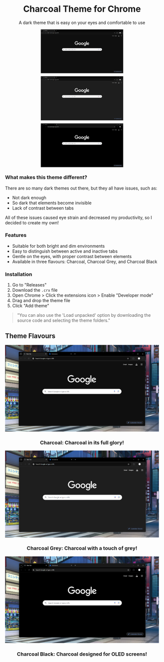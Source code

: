 <div align="center">
  <h1>Charcoal Theme for Chrome</h1>
  <p>A dark theme that is easy on your eyes and comfortable to use</p>
</div>

<div style="display: flex; flex-wrap: wrap; gap: 10px; justify-content: center;">
  <img src="https://github.com/Exotic-Lambo/Charcoal/blob/main/Screenshots/1.%20Charcoal.png" alt="Charcoal" width="270" />
  <img src="https://github.com/Exotic-Lambo/Charcoal/blob/main/Screenshots/2.%20Charcoal%20Grey.png" alt="Charcoal Grey" width="270" />
  <img src="https://github.com/Exotic-Lambo/Charcoal/blob/main/Screenshots/3.%20Charcoal%20Black.png" alt="Charcoal Black" width="270" />
</div>

### What makes this theme different?
There are so many dark themes out there, but they all have issues, such as:

 - Not dark enough
 - So dark that elements become invisible
 - Lack of contrast between tabs

All of these issues caused eye strain and decreased my productivity, so I decided to create my own!

### Features

 - Suitable for both bright and dim environments
 - Easy to distinguish between active and inactive tabs
 - Gentle on the eyes, with proper contrast between elements
 - Available in three flavours: Charcoal, Charcoal Grey, and Charcoal Black

### Installation

1. Go to "Releases"
2. Download the `.crx` file
3. Open Chrome > Click the extensions icon > Enable "Developer mode"
4. Drag and drop the theme file
5. Click "Add theme"

> "You can also use the 'Load unpacked' option by downloading the source code and selecting the theme folders."

## Theme Flavours

![Charcoal](https://github.com/Exotic-Lambo/Charcoal/blob/main/Screenshots/Charcoal.png)
<h3 align="center">Charcoal: Charcoal in its full glory!</h3>

![Charcoal Grey](https://github.com/Exotic-Lambo/Charcoal/blob/main/Screenshots/Charcoal%20Grey.png)
<h3 align="center">Charcoal Grey: Charcoal with a touch of grey!</h3>

![Charcoal Black](https://github.com/Exotic-Lambo/Charcoal/blob/main/Screenshots/Charcoal%20Black.png)
<h3 align="center">Charcoal Black: Charcoal designed for OLED screens!</h3>
